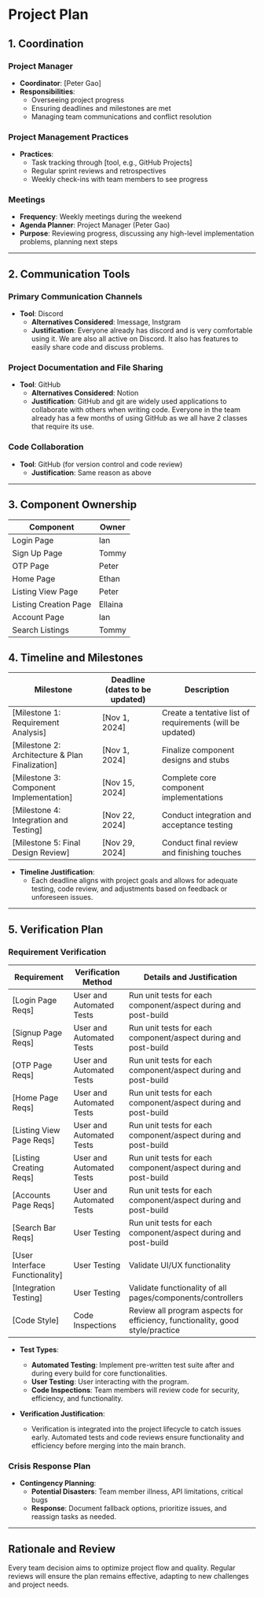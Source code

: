 # Project Plan

## 1. Coordination

### Project Manager
- **Coordinator**: [Peter Gao]
- **Responsibilities**:
  - Overseeing project progress
  - Ensuring deadlines and milestones are met
  - Managing team communications and conflict resolution

### Project Management Practices
- **Practices**:
  - Task tracking through [tool, e.g., GitHub Projects]
  - Regular sprint reviews and retrospectives
  - Weekly check-ins with team members to see progress

### Meetings
- **Frequency**: Weekly meetings during the weekend
- **Agenda Planner**: Project Manager (Peter Gao)
- **Purpose**: Reviewing progress, discussing any high-level implementation problems, planning next steps

---

## 2. Communication Tools

### Primary Communication Channels
- **Tool**: Discord
  - **Alternatives Considered**: Imessage, Instgram
  - **Justification**: Everyone already has discord and is very comfortable using it. We are also all active on Discord. It also has features to easily share code and discuss problems.

### Project Documentation and File Sharing
- **Tool**: GitHub
  - **Alternatives Considered**: Notion
  - **Justification**: GitHub and git are widely used applications to collaborate with others when writing code. Everyone in the team already has a few months of using GitHub as we all have 2 classes that require its use. 

### Code Collaboration
- **Tool**: GitHub (for version control and code review)
  - **Justification**: Same reason as above

---

## 3. Component Ownership

| Component               | Owner         |
|-------------------------|---------------|
| Login Page              | Ian           |
| Sign Up Page            | Tommy         |
| OTP Page                | Peter         |    
| Home Page               | Ethan         |
| Listing View Page       | Peter         |
| Listing Creation Page   | Ellaina       |
| Account Page            | Ian           |
| Search Listings         | Tommy         | 

## 4. Timeline and Milestones

| Milestone                                         | Deadline (dates to be updated) | Description                                               |
|---------------------------------------------------|--------------------------------|-----------------------------------------------------------|
| [Milestone 1: Requirement Analysis]               | [Nov 1, 2024]                  | Create a tentative list of requirements (will be updated) |
| [Milestone 2: Architecture & Plan Finalization]   | [Nov 1, 2024]                  | Finalize component designs and stubs                      |
| [Milestone 3: Component Implementation]           | [Nov 15, 2024]                 | Complete core component implementations                   |
| [Milestone 4: Integration and Testing]            | [Nov 22, 2024]                 | Conduct integration and acceptance testing                |
| [Milestone 5: Final Design Review]                | [Nov 29, 2024]                 | Conduct final review and finishing touches                | 

- **Timeline Justification**:
  - Each deadline aligns with project goals and allows for adequate testing, code review, and adjustments based on feedback or unforeseen issues.

---

## 5. Verification Plan

### Requirement Verification
| Requirement                    | Verification Method      | Details and Justification                                                     |
|--------------------------------|--------------------------|-------------------------------------------------------------------------------|
| [Login Page Reqs]              | User and Automated Tests | Run unit tests for each component/aspect during and post-build                |
| [Signup Page Reqs]             | User and Automated Tests | Run unit tests for each component/aspect during and post-build                |
| [OTP Page Reqs]                | User and Automated Tests | Run unit tests for each component/aspect during and post-build                |
| [Home Page Reqs]               | User and Automated Tests | Run unit tests for each component/aspect during and post-build                |
| [Listing View Page Reqs]       | User and Automated Tests | Run unit tests for each component/aspect during and post-build                |
| [Listing Creating Reqs]        | User and Automated Tests | Run unit tests for each component/aspect during and post-build                |
| [Accounts Page Reqs]           | User and Automated Tests | Run unit tests for each component/aspect during and post-build                |
| [Search Bar Reqs]              | User Testing             | Run unit tests for each component/aspect during and post-build                |
| [User Interface Functionality] | User Testing             | Validate UI/UX functionality                                                  |
| [Integration Testing]          | User Testing             | Validate functionality of all pages/components/controllers                    |
| [Code Style]                   | Code Inspections         | Review all program aspects for efficiency, functionality, good style/practice |

- **Test Types**:
  - **Automated Testing**: Implement pre-written test suite after and during every build for core functionalities.
  - **User Testing**: User interacting with the program.
  - **Code Inspections**: Team members will review code for security, efficiency, and functionality.

- **Verification Justification**:
  - Verification is integrated into the project lifecycle to catch issues early. Automated tests and code reviews ensure functionality and efficiency before merging into the main branch.

### Crisis Response Plan
- **Contingency Planning**:
  - **Potential Disasters**: Team member illness, API limitations, critical bugs
  - **Response**: Document fallback options, prioritize issues, and reassign tasks as needed.

---

## Rationale and Review
Every team decision aims to optimize project flow and quality. Regular reviews will ensure the plan remains effective, adapting to new challenges and project needs.
